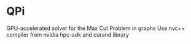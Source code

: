 # QPi
GPU-accelerated solver for the Max Cut Problem in graphs
Use nvc++ compiler from nvidia hpc-sdk and curand library
